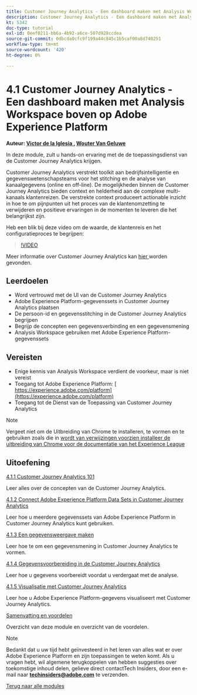 ```yaml
---
title: Customer Journey Analytics - Een dashboard maken met Analysis Workspace boven op Adobe Experience Platform
description: Customer Journey Analytics - Een dashboard maken met Analysis Workspace boven op Adobe Experience Platform
kt: 5342
doc-type: tutorial
exl-id: 0eef0211-bb6a-4b92-a6ce-507d928ccdea
source-git-commit: 0dbcda0cfc9f199a44c845c1b5caf00a8d740251
workflow-type: tm+mt
source-wordcount: '420'
ht-degree: 0%

---
```


# 4.1 Customer Journey Analytics - Een dashboard maken met Analysis Workspace boven op Adobe Experience Platform

**Auteur: [ Victor de la Iglesia ](https://www.linkedin.com/in/victordelaiglesia/), [ Wouter Van Geluwe ](https://www.linkedin.com/in/woutervangeluwe/)**

In deze module, zult u hands-on ervaring met de de toepassingsdienst van de Customer Journey Analytics krijgen.

Customer Journey Analytics verstrekt toolkit aan bedrijfsintelligentie en gegevenswetenschapsteams voor het stitching en de analyse van kanaalgegevens (online en off-line). De mogelijkheden binnen de Customer Journey Analytics bieden context en helderheid aan de complexe multi-kanaals klantenreizen. De verstrekte context produceert actionable inzicht in hoe te om pijnpunten uit het proces van de klantenomzetting te verwijderen en positieve ervaringen in de momenten te leveren die het belangrijkst zijn.


Heb een blik bij deze video om de waarde, de klantenreis en het configuratieproces te begrijpen:

>[!VIDEO](https://video.tv.adobe.com/v/327188?quality=12&learn=on)

Meer informatie over Customer Journey Analytics kan [ hier ](https://spark.adobe.com/page/t62eiRu9l6iWJ/) worden gevonden.

## Leerdoelen

- Word vertrouwd met de UI van de Customer Journey Analytics
- Adobe Experience Platform-gegevenssets in Customer Journey Analytics plaatsen
- De persoon-id en gegevensstitching in de Customer Journey Analytics begrijpen
- Begrijp de concepten een gegevensverbinding en een gegevensmening
- Analysis Workspace gebruiken met Adobe Experience Platform-gegevenssets

## Vereisten

- Enige kennis van Analysis Workspace verdient de voorkeur, maar is niet vereist
- Toegang tot Adobe Experience Platform: [ https://experience.adobe.com/platform](https://experience.adobe.com/platform)
- Toegang tot de Dienst van de Toepassing van Customer Journey Analytics

>[!NOTE]
>
>Vergeet niet om de Uitbreiding van Chrome te installeren, te vormen en te gebruiken zoals die in [ wordt van verwijzingen voorzien installeer de uitbreiding van Chrome voor de documentatie van het Experience League ](../../gettingstarted/gettingstarted/ex1.md)

## Uitoefening

[4.1.1 Customer Journey Analytics 101](./ex1.md)

Leer alles over de concepten van de Customer Journey Analytics.

[4.1.2 Connect Adobe Experience Platform Data Sets in Customer Journey Analytics](./ex2.md)

Leer hoe u meerdere gegevenssets van Adobe Experience Platform in Customer Journey Analytics kunt gebruiken.

[4.1.3 Een gegevensweergave maken](./ex3.md)

Leer hoe te om een gegevensmening in Customer Journey Analytics te vormen.

[4.1.4 Gegevensvoorbereiding in de Customer Journey Analytics](./ex4.md)

Leer hoe u gegevens voorbereidt voordat u verdergaat met de analyse.

[4.1.5 Visualisatie met Customer Journey Analytics](./ex5.md)

Leer hoe u Adobe Experience Platform-gegevens visualiseert met Customer Journey Analytics.

[Samenvatting en voordelen](./summary.md)

Overzicht van deze module en overzicht van de voordelen.

>[!NOTE]
>
>Bedankt dat u uw tijd hebt geïnvesteerd in het leren van alles wat er over Adobe Experience Platform en zijn toepassingen te weten komt. Als u vragen hebt, wil algemene terugkoppelen van hebben suggesties over toekomstige inhoud delen, gelieve direct contactTech Insiders, door een e-mail naar **techinsiders@adobe.com** te verzenden.

[Terug naar alle modules](../../../overview.md)
